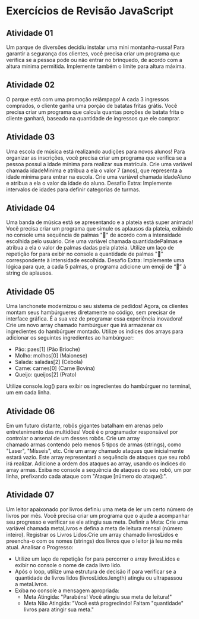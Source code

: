 # Exercícios de Revisão JavaScript

## Atividade 01

Um parque de diversões decidiu instalar uma mini montanha-russa! Para garantir a segurança dos clientes, você precisa criar um programa que verifica se a pessoa pode ou não entrar no brinquedo, de acordo com a altura mínima permitida. Implemente também o limite para altura máxima.

## Atividade 02

O parque está com uma promoção relâmpago! A cada 3 ingressos comprados, o cliente ganha uma porção de batatas fritas grátis. Você precisa criar um programa que calcula quantas porções de batata frita o cliente ganhará, baseado na quantidade de ingressos que ele comprar.

## Atividade 03

Uma escola de música está realizando audições para novos alunos! Para organizar as inscrições, você precisa criar um programa que verifica se a pessoa possui a idade mínima para realizar sua matrícula. Crie uma variável chamada idadeMinima e atribua a ela o valor 7 (anos), que representa a idade mínima para entrar na escola. Crie uma variável chamada idadeAluno e atribua a ela o valor da idade do aluno.
Desafio Extra:
Implemente intervalos de idades para definir categorias de turmas.

## Atividade 04

Uma banda de música está se apresentando e a plateia está super animada! Você precisa criar um programa que simule os aplausos da plateia, exibindo no console uma sequência de palmas "👏" de acordo com a intensidade escolhida pelo usuário. Crie uma variável chamada quantidadePalmas e atribua a ela o valor de palmas dadas pela plateia. Utilize um laço de repetição for para exibir no console a quantidade de palmas "👏" correspondente à intensidade escolhida.
Desafio Extra:
Implemente uma lógica para que, a cada 5 palmas, o programa adicione um emoji de “🎉” à string de aplausos.

## Atividade 05

Uma lanchonete modernizou o seu sistema de pedidos! Agora, os clientes montam seus hambúrgueres diretamente no código, sem precisar de interface gráfica. É a sua vez de programar essa experiência inovadora! Crie um novo array chamado hambúrguer que irá armazenar os ingredientes do hambúrguer montado. Utilize os índices dos arrays para adicionar os seguintes ingredientes ao hambúrguer:

- Pão: paes[1] (Pão Brioche)
- Molho: molhos[0] (Maionese)
- Salada: saladas[2] (Cebola)
- Carne: carnes[0] (Carne Bovina)
- Queijo: queijos[2] (Prato)

Utilize console.log() para exibir os ingredientes do hambúrguer no terminal, um em cada linha.

## Atividade 06

Em um futuro distante, robôs gigantes batalham em arenas pelo entretenimento das multidões! Você é o programador responsável por controlar o arsenal de um desses robôs. Crie um array chamado armas contendo pelo menos 5 tipos de armas (strings), como "Laser", "Mísseis", etc. Crie um array chamado ataques que inicialmente estará vazio. Este array representará a sequência de ataques que seu robô irá realizar. Adicione a ordem dos ataques ao array, usando os índices do array armas. Exiba no console a sequência de ataques do seu robô, um por linha, prefixando cada ataque com "Ataque [número do ataque]:".

## Atividade 07

Um leitor apaixonado por livros definiu uma meta de ler um certo número de livros por mês. Você precisa criar um programa que o ajude a acompanhar seu progresso e verificar se ele atingiu sua meta.
Definir a Meta: Crie uma variável chamada metaLivros e defina a meta de leitura mensal (número inteiro).
Registrar os Livros Lidos:Crie um array chamado livrosLidos e preencha-o com os nomes (strings) dos livros que o leitor já leu no mês atual.
Analisar o Progresso:

- Utilize um laço de repetição for para percorrer o array livrosLidos e exibir no console o nome de cada livro lido.
- Após o loop, utilize uma estrutura de decisão if para verificar se a quantidade de livros lidos (livrosLidos.length) atingiu ou ultrapassou a metaLivros.
- Exiba no console a mensagem apropriada:
    - Meta Atingida: "Parabéns! Você atingiu sua meta de leitura!"
    - Meta Não Atingida: "Você está progredindo! Faltam "quantidade" livros para atingir sua meta."
